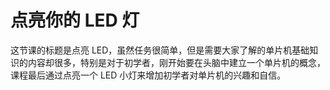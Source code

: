 # 点亮你的 LED 灯

这节课的标题是点亮 LED，虽然任务很简单，但是需要大家了解的单片机基础知识的内容却很多，特别是对于初学者，刚开始要在头脑中建立一个单片机的概念，课程最后通过点亮一个 LED 小灯来增加初学者对单片机的兴趣和自信。